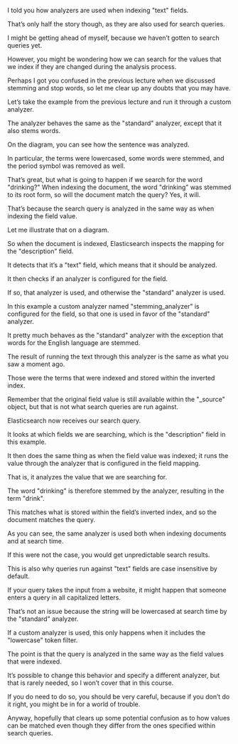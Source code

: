 I told you how analyzers are used when indexing "text" fields.

That’s only half the story though, as they are also used for search queries.

I might be getting ahead of myself, because we haven’t gotten to search queries yet.

However, you might be wondering how we can search for the values that we index if they  are changed during the analysis process.

Perhaps I got you confused in the previous lecture when we discussed stemming and stop  words, so let me clear up any doubts that you may have.

Let’s take the example from the previous lecture and run it through a custom analyzer.

The analyzer behaves the same as the "standard" analyzer, except that it also stems words.

On the diagram, you can see how the sentence was analyzed.

In particular, the terms were lowercased, some words were stemmed, and the period symbol  was removed as well.

That’s great, but what is going to happen if we search for the word "drinking?"  When indexing the document, the word "drinking" was stemmed to its root form, so will the  document match the query?  Yes, it will.

That’s because the search query is analyzed in the same way as when indexing the field value.

Let me illustrate that on a diagram.

So when the document is indexed, Elasticsearch inspects the mapping for the "description" field.

It detects that it’s a "text" field, which means that it should be analyzed.

It then checks if an analyzer is configured for the field.

If so, that analyzer is used, and otherwise the "standard" analyzer is used.

In this example a custom analyzer named "stemming_analyzer"  is configured for the field, so that one is used in favor of the "standard" analyzer.

It pretty much behaves as the "standard" analyzer with the exception that words for  the English language are stemmed.

The result of running the text through this analyzer is the same as what you saw a moment ago.

Those were the terms that were indexed and stored within the inverted index.

Remember that the original field value is still available within the "_source" object,  but that is not what search queries are run against.

Elasticsearch now receives our search query.

It looks at which fields we are searching, which is the "description" field in this example.

It then does the same thing as when the field value was indexed; it runs the value through  the analyzer that is configured in the field mapping.

That is, it analyzes the value that we are searching for.

The word "drinking" is therefore stemmed by the analyzer, resulting in the term "drink".

This matches what is stored within the field’s inverted index, and so the document matches  the query.

As you can see, the same analyzer is used both when indexing documents and at search time.

If this were not the case, you would get unpredictable search results.

This is also why queries run against "text" fields are case insensitive by default.

If your query takes the input from a website, it might happen that someone enters a query  in all capitalized letters.

That’s not an issue because the string will be lowercased at search time by the "standard" analyzer.

If a custom analyzer is used, this only happens when it includes the "lowercase" token filter.

The point is that the query is analyzed in the same way as the field values that were indexed.

It’s possible to change this behavior and specify a different analyzer, but that is  rarely needed, so I won’t cover that in this course.

If you do need to do so, you should be very careful, because if you don’t do it right,  you might be in for a world of trouble.

Anyway, hopefully that clears up some potential confusion as to how values can be matched  even though they differ from the ones specified within search queries.

